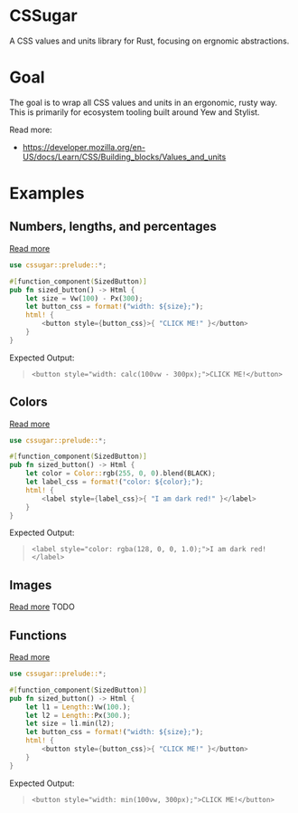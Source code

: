 # CSSugar
A CSS values and units library for Rust, focusing on ergnomic abstractions.

# Goal
The goal is to wrap all CSS values and units in an ergonomic, rusty way. This is primarily for ecosystem tooling built around Yew and Stylist.

Read more:
- https://developer.mozilla.org/en-US/docs/Learn/CSS/Building_blocks/Values_and_units

# Examples

## Numbers, lengths, and percentages
[Read more](https://developer.mozilla.org/en-US/docs/Learn/CSS/Building_blocks/Values_and_units#numbers_lengths_and_percentages)
```rs
use cssugar::prelude::*;

#[function_component(SizedButton)]
pub fn sized_button() -> Html {
    let size = Vw(100) - Px(300);
    let button_css = format!("width: ${size};");
    html! {
        <button style={button_css}>{ "CLICK ME!" }</button>
    }
}
```

Expected Output:
> `<button style="width: calc(100vw - 300px);">CLICK ME!</button>`

## Colors
[Read more](https://developer.mozilla.org/en-US/docs/Learn/CSS/Building_blocks/Values_and_units#color)
```rs
use cssugar::prelude::*;

#[function_component(SizedButton)]
pub fn sized_button() -> Html {
    let color = Color::rgb(255, 0, 0).blend(BLACK);
    let label_css = format!("color: ${color};");
    html! {
        <label style={label_css}>{ "I am dark red!" }</label>
    }
}
```
Expected Output:
> `<label style="color: rgba(128, 0, 0, 1.0);">I am dark red!</label>`

## Images
[Read more](https://developer.mozilla.org/en-US/docs/Learn/CSS/Building_blocks/Values_and_units#images)
TODO

## Functions
[Read more](https://developer.mozilla.org/en-US/docs/Learn/CSS/Building_blocks/Values_and_units#functions)
```rs
use cssugar::prelude::*;

#[function_component(SizedButton)]
pub fn sized_button() -> Html {
    let l1 = Length::Vw(100.);
    let l2 = Length::Px(300.);
    let size = l1.min(l2);
    let button_css = format!("width: ${size};");
    html! {
        <button style={button_css}>{ "CLICK ME!" }</button>
    }
}
```
Expected Output:
> `<button style="width: min(100vw, 300px);">CLICK ME!</button>`